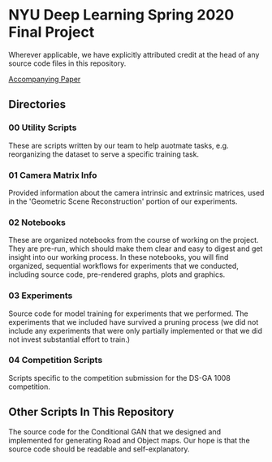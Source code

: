 # NYU Deep Learning Spring 2020 Final Project
Wherever applicable, we have explicitly attributed credit at the head of any source code files in this repository.

[Accompanying Paper](https://github.com/yashd94/auto-chauffeur/blob/master/ProjectSummary.pdf "Accompanying Paper")

## Directories
### 00 Utility Scripts
These are scripts written by our team to help auotmate tasks, e.g. reorganizing the dataset to serve a specific training task.

### 01 Camera Matrix Info
Provided information about the camera intrinsic and extrinsic matrices, used in the 'Geometric Scene Reconstruction' portion of our experiments.

### 02 Notebooks
These are organized notebooks from the course of working on the project.  They are pre-run, which should make them clear and easy to digest and get insight into our working process.  In these notebooks, you will find organized, sequential workflows for experiments that we conducted, including source code, pre-rendered graphs, plots and graphics.

### 03 Experiments
Source code for model training for experiments that we performed.  The experiments that we included have survived a pruning process (we did not include any experiments that were only partially implemented or that we did not invest substantial effort to train.)

### 04 Competition Scripts
Scripts specific to the competition submission for the DS-GA 1008 competition.

## Other Scripts In This Repository
The source code for the Conditional GAN that we designed and implemented for generating Road and Object maps.  Our hope is that the source code should be readable and self-explanatory.
